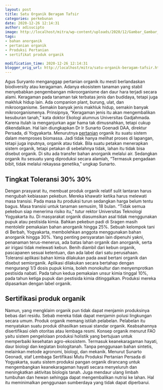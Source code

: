 ```yaml
---
layout: post
title: Satu Organik Beragam Tafsir
categories: perkebunan
date: 2020-12-26 12:14:31
author: adisucipto
image: http://localhost/mitra/wp-content/uploads/2020/12/Gambar_Gambar_organik_1024x576_1024x666.jpg
tags:
- bahan anorganik
- pertanian organik
- Produksi Pertanian
- sertifikat produk organik

modification_time: 2020-12-26 12:14:31
blogger_orig_url: http://localhost/mitra/satu-organik-beragam-tafsir.html
---
```


Agus Suryanto menganggap pertanian organik itu mesti berlandaskan biodiversity atau keragaman. Adanya ekosistem tanaman yang stabil menyebabkan pengembangan mikroorganisme dan daur hara terjadi secara alami. Keragaman pada tanaman tak terbatas jenis dan budidaya, tetapi juga makhluk hidup lain. Ada companion plant, burung, ulat, dan mikroorganisme.
Semakin banyak jenis makhluk hidup, semakin banyak mikroorganismenya. Prinsipnya, “Keragaman jenis itu akan mengembalikan kesuburan tanah,” kata doktor Ekologi alumnus Universitas Gadjahmada. Karena itulah ia menganjurkan agar hama tak dimusnahkan, tetapi cukup dikendalikan.
Hal lain diungkapkan Dr Ir Sunarto Goenadi DAA, direktur Persada, di Yogyakarta. Menurutnya <a class="wpil_keyword_link" href="http://127.0.0.1/mitra/pertanian"   title="pertanian" data-wpil-keyword-link="linked">pertanian</a> organik itu suatu sistem dalam memproses biomassa. Jadi tidak hanya melihat proses di lapangan, tetapi juga inputnya, organik atau tidak. Bila suatu petakan menerapkan sistem organik, tetapi petakan di sebelahnya tidak, lahan itu tidak bisa disebut organik. Di situ ada transfer bahan anorganik melalui air. Sedangkan organik itu sesuatu yang diproduksi secara alamiah, “Termasuk pengadaan bibit, tidak melalui rekayasa genetika,” ungkap Sunarto.
<h2 id="Toleransi">Tingkat Toleransi 30% 30%</h2>
Dengan prasyarat itu, membuat produk organik relatif sulit lantaran harus mengubah kebiasaan pekebun. Mereka khawatir ketika harus melewati masa transisi. Pada masa itu produksi turun sedangkan harga belum tentu bagus. Masa transisi untuk tanaman semusim, 18 bulan. “Tidak semua pekebun siap menerima risiko itu,” tutur rektor Universitas Teknologi Yogyakarta itu.
Di masyarakat organik diasumsikan asal tidak menggunakan pupuk atau pestisida kimia. Bahkan pekebun padi di Sragen masih mentolelir pemakaian bahan anorganik hingga 25%. Sebuah kelompok tani di Berbah, Yogyakarta, membolehkan anggota menggunakan bahan anorganik hingga 30%. Yang penting persyaratan lain dipenuhi yakni, penanaman terus-menerus, ada batas lahan organik dan anorganik, serta air irigasi tidak melewati kebun. Benih diambil dari kebun organik, pascapanen sesuai ketentuan, dan ada label dari satu perusahaan.
Toleransi aplikasi bahan kimia dilakukan pada awal bertani organik dan disebut semiorganik. Aplikasi dilakukan secara bertahap dengan mengurangi 1/3 dosis pupuk kimia, boleh monokultur dan menyemprotkan pestisida nabati. Pada tahun kedua pemakaian unsur kimia tinggal 10%, pada tahun ketiga pupuk dan pestisida kimia ditinggalkan. Produksi mereka dipasarkan dengan label organik.
<h2 id="Sertifikat">Sertifikasi produk organik</h2>
Namun, yang mengklaim organik pun tidak dapat menjamin produksinya bebas dari residu. Sebab mereka tidak dapat menjamin polusi lingkungan secara umum. Produk organik memang istilah pelabelan. Pelabelan itu menyatakan suatu produk dihasilkan sesuai standar organik. Keabsahannya disertifikasi oleh otoritas atau lembaga resmi.
Konsep organik menurut FAO yaitu sistem pengelolaan produksi holistik yang bertujuan untuk memperbaiki kesehatan agro-ekosistem. Termasuk keanekaragaman hayati, daur biologi dan kegiatan biologitanah. Tanpa penggunaan bahan sintetis, melainkan metode agronomi, biologi, dan mekanik.
Menurut Sunarto Geonadi, staf Lembaga Sertifikasi Mutu Produksi Pertanian Persada di Yogyakarta, suatu sistem produksi pangan organik dirancang untuk mengembangkan keanekaragaman hayati secara menyeluruh dan meningkatkan aktivitas biologis tanah. Juga mendaur ulang limbah tumbuhan dan hewan sehingga dapat mengembalikan nutrisi ke lahan. Hal itu meminimalkan penggunaan sumberdaya yang tidak dapat diperbarui.
